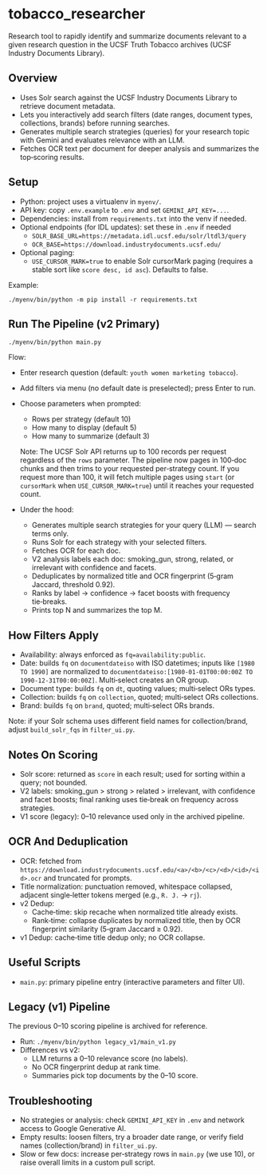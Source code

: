 # tobacco_researcher

Research tool to rapidly identify and summarize documents relevant to a given research question in the UCSF Truth Tobacco archives (UCSF Industry Documents Library).

## Overview
- Uses Solr search against the UCSF Industry Documents Library to retrieve document metadata.
- Lets you interactively add search filters (date ranges, document types, collections, brands) before running searches.
- Generates multiple search strategies (queries) for your research topic with Gemini and evaluates relevance with an LLM.
- Fetches OCR text per document for deeper analysis and summarizes the top‑scoring results.

## Setup
- Python: project uses a virtualenv in `myenv/`.
- API key: copy `.env.example` to `.env` and set `GEMINI_API_KEY=...`.
- Dependencies: install from `requirements.txt` into the venv if needed.
 - Optional endpoints (for IDL updates): set these in `.env` if needed
   - `SOLR_BASE_URL=https://metadata.idl.ucsf.edu/solr/ltdl3/query`
   - `OCR_BASE=https://download.industrydocuments.ucsf.edu/`
  - Optional paging:
    - `USE_CURSOR_MARK=true` to enable Solr cursorMark paging (requires a stable sort like `score desc, id asc`). Defaults to false.

Example:
```
./myenv/bin/python -m pip install -r requirements.txt
```

## Run The Pipeline (v2 Primary)
```
./myenv/bin/python main.py
```
Flow:
- Enter research question (default: `youth women marketing tobacco`).
- Add filters via menu (no default date is preselected); press Enter to run.
- Choose parameters when prompted:
  - Rows per strategy (default 10)
  - How many to display (default 5)
  - How many to summarize (default 3)
  
  Note: The UCSF Solr API returns up to 100 records per request regardless of the
  `rows` parameter. The pipeline now pages in 100‑doc chunks and then trims to
  your requested per‑strategy count. If you request more than 100, it will fetch
  multiple pages using `start` (or `cursorMark` when `USE_CURSOR_MARK=true`) until it reaches your requested count.
- Under the hood:
  - Generates multiple search strategies for your query (LLM) — search terms only.
  - Runs Solr for each strategy with your selected filters.
  - Fetches OCR for each doc.
  - V2 analysis labels each doc: smoking_gun, strong, related, or irrelevant with confidence and facets.
  - Deduplicates by normalized title and OCR fingerprint (5‑gram Jaccard, threshold 0.92).
  - Ranks by label → confidence → facet boosts with frequency tie‑breaks.
  - Prints top N and summarizes the top M.

## How Filters Apply
- Availability: always enforced as `fq=availability:public`.
- Date: builds `fq` on `documentdateiso` with ISO datetimes; inputs like `[1980 TO 1990]` are normalized to `documentdateiso:[1980-01-01T00:00:00Z TO 1990-12-31T00:00:00Z]`. Multi‑select creates an OR group.
- Document type: builds `fq` on `dt`, quoting values; multi‑select ORs types.
- Collection: builds `fq` on `collection`, quoted; multi‑select ORs collections.
- Brand: builds `fq` on `brand`, quoted; multi‑select ORs brands.

Note: if your Solr schema uses different field names for collection/brand, adjust `build_solr_fqs` in `filter_ui.py`.

## Notes On Scoring
- Solr score: returned as `score` in each result; used for sorting within a query; not bounded.
- V2 labels: smoking_gun > strong > related > irrelevant, with confidence and facet boosts; final ranking uses tie‑break on frequency across strategies.
- V1 score (legacy): 0–10 relevance used only in the archived pipeline.

## OCR And Deduplication
- OCR: fetched from `https://download.industrydocuments.ucsf.edu/<a>/<b>/<c>/<d>/<id>/<id>.ocr` and truncated for prompts.
- Title normalization: punctuation removed, whitespace collapsed, adjacent single‑letter tokens merged (e.g., `R. J.` → `rj`).
- v2 Dedup:
  - Cache‑time: skip recache when normalized title already exists.
  - Rank‑time: collapse duplicates by normalized title, then by OCR fingerprint similarity (5‑gram Jaccard ≥ 0.92).
- v1 Dedup: cache‑time title dedup only; no OCR collapse.

## Useful Scripts
- `main.py`: primary pipeline entry (interactive parameters and filter UI).

## Legacy (v1) Pipeline
The previous 0–10 scoring pipeline is archived for reference.

- Run: `./myenv/bin/python legacy_v1/main_v1.py`
- Differences vs v2:
  - LLM returns a 0–10 relevance score (no labels).
  - No OCR fingerprint dedup at rank time.
  - Summaries pick top documents by the 0–10 score.

## Troubleshooting
- No strategies or analysis: check `GEMINI_API_KEY` in `.env` and network access to Google Generative AI.
- Empty results: loosen filters, try a broader date range, or verify field names (collection/brand) in `filter_ui.py`.
- Slow or few docs: increase per‑strategy rows in `main.py` (we use 10), or raise overall limits in a custom pull script.
